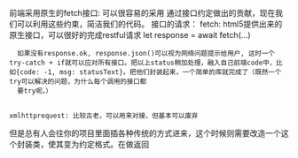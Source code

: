前端采用原生的fetch接口: 可以很容易的采用 
  通过接口约定做出的贡献，现在我们可以利用这些约束，简洁我们的代码。
  接口的请求：
    fetch: html5提供出来的原生接口，可以很好的完成restful请求
      let response = await fetch(...)
      
      如果没有response.ok, response.json()可以视为网络问题提示给用户, 这时一个try-catch + if就可以应对所有接口。把以上status稍加处理，融入自己前端code中，比如{code: -1, msg: statusText}。把他们封装起来，一个简单的库就完成了（既然一个try可以解决的问题，为什么每个调用的接口都
      要try呢。）
      

    xmlhttprequest: 比较古老，可以用来对接，但基本可以废弃
    

但是总有人会往你的项目里面插各种传统的方式进来，这个时候则需要改造一个这个封装类，使其变为约定格式。在做返回